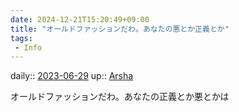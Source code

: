 ```yaml
---
date: 2024-12-21T15:20:49+09:00
title: "オールドファッションだわ。あなたの悪とか正義とか"
tags:
 - Info
---
```


daily:: [2023-06-29](/Daily_Note/2023-06-29.md)
up:: [Arsha](Bar/Novel/Nacaria/Arsha.md)

オールドファッションだわ。あなたの正義とか悪とかは
